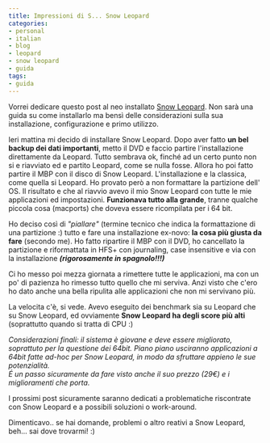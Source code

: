 ```yaml
---
title: Impressioni di S... Snow Leopard
categories:
- personal
- italian
- blog
- leopard
- snow leopard
- guida
tags:
- guida
---
```

Vorrei dedicare questo post al neo installato [Snow
Leopard](http://www.apple.com/es/macosx/). Non sarà una guida su come
installarlo ma bensì delle considerazioni sulla sua installazione,
configurazione e primo utilizzo.

Ieri mattina mi decido di installare Snow Leopard. Dopo aver fatto **un bel
backup dei dati importanti**, metto il DVD e faccio partire l'installazione
direttamente da Leopard. Tutto sembrava ok, finché ad un certo punto non si e
riavviato ed e partito Leopard, come se nulla fosse. Allora ho poi fatto
partire il MBP con il disco di Snow Leopard. L'installazione e la classica,
come quella si Leopard. Ho provato però a non formattare la partizione dell'
OS. Il risultato e che al riavvio avevo il mio Snow Leopard con tutte le mie
applicazioni ed impostazioni. **Funzionava tutto alla grande**, tranne qualche
piccola cosa (macports) che doveva essere ricompilata per i 64 bit.

Ho deciso così di _"piallare"_ (termine tecnico che indica la formattazione di
una partizione :) tutto e fare una installazione ex-novo: **la cosa più giusta
da fare** (secondo me). Ho fatto ripartire il MBP con il DVD, ho cancellato la
partizione e riformattata in HFS+ con journaling, case insensitive e via con
la installazione **_(rigorosamente in spagnolo!!!)_**

Ci ho messo poi mezza giornata a rimettere tutte le applicazioni, ma con un
po' di pazienza ho rimesso tutto quello che mi serviva. Anzi visto che c'ero
ho dato anche una bella ripulita alle applicazioni che non mi servivano più.

La velocita c'è, si vede. Avevo eseguito dei benchmark sia su Leopard che su
Snow Leopard, ed ovviamente **Snow Leopard ha degli score più alti**
(soprattutto quando si tratta di CPU :)

_Considerazioni finali: il sistema è giovane e deve essere migliorato,
soprattuto per la questione dei 64bit. Piano piano usciranno applicazioni a
64bit fatte ad-hoc per Snow Leopard, in modo da sfruttare appieno le sue
potenzialità.  
É un passo sicuramente da fare visto anche il suo prezzo (29€) e i
miglioramenti che porta._

I prossimi post sicuramente saranno dedicati a problematiche riscontrate con
Snow Leopard e a possibili soluzioni o work-around.

Dimenticavo.. se hai domande, problemi o altro reativi a Snow Leopard, beh...
sai dove trovarmi! :)
